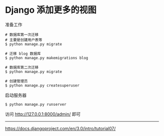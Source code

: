 # Django 添加更多的视图

准备工作

    # 数据库第一次迁移
    # 主要是创建用户表等
    $ python manage.py migrate

    # 迁移 blog 数据库
    $ python manage.py makemigrations blog

    # 数据库第二次迁移
    $ python manage.py migrate

    # 创建管理员
    $ python manage.py createsuperuser

启动服务器

    $ python manage.py runserver

访问 http://127.0.0.1:8000/admin/ 即可



---

https://docs.djangoproject.com/en/3.0/intro/tutorial07/
